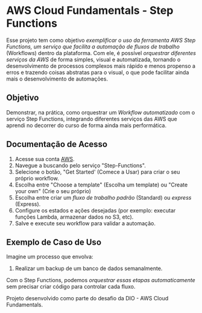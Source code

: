 # AWS Cloud Fundamentals - Step Functions
Esse projeto tem como objetivo *exemplificar o uso da ferramenta AWS Step Functions, um serviço que facilita a automação de fluxos de trabalho* (Workflows) dentro da plataforma.
Com ele, é possível *orquestrar diferentes serviços da AWS* de forma simples, visual e automatizada, tornando o desenvolvimento de processos complexos mais rápido e menos propenso a erros e trazendo coisas abstratas para o visual, o que pode facilitar ainda mais o desenvolvimento de automações.

## Objetivo
Demonstrar, na prática, como orquestrar um *Workflow automatizado* com o serviço Step Functions, integrando diferentes serviços das AWS que aprendi no decorrer do curso de forma ainda mais performática.

## Documentação de Acesso

1. Acesse sua conta [AWS](https://aws.amazon.com/console/).
2. Navegue a buscando pelo serviço "Step-Functions".
3. Selecione o botão, "Get Started' (Comece a Usar) para criar o seu próprio workflow.
4. Escolha entre "Choose a template" (Escolha um template) ou "Create your own" (Crie o seu próprio)
5. Escolha entre criar um *fluxo de trabalho padrão* (Standard) ou *express* (Express).
6. Configure os estados e ações desejadas (por exemplo: executar funções Lambda, armazenar dados no S3, etc).
7. Salve e execute seu workflow para validar a automação.

## Exemplo de Caso de Uso
Imagine um processo que envolva:
1. Realizar um backup de um banco de dados semanalmente.  

Com o Step Functions, podemos *orquestrar essas etapas automaticamente* sem precisar criar código para controlar cada fluxo.

Projeto desenvolvido como parte do desafio da DIO - AWS Cloud Fundamentals.
